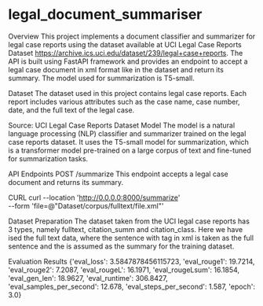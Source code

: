 # legal_document_summariser

Overview
This project implements a document classifier and summarizer for legal case reports using the dataset available at UCI Legal Case Reports Dataset https://archive.ics.uci.edu/dataset/239/legal+case+reports. The API is built using FastAPI framework and provides an endpoint to accept a legal case document in xml format like in the dataset and return its summary. The model used for summarization is T5-small.

Dataset
The dataset used in this project contains legal case reports. Each report includes various attributes such as the case name, case number, date, and the full text of the legal case.

Source: UCI Legal Case Reports Dataset
Model
The model is a natural language processing (NLP) classifier and summarizer trained on the legal case reports dataset. It uses the T5-small model for summarization, which is a transformer model pre-trained on a large corpus of text and fine-tuned for summarization tasks.

API Endpoints
POST /summarize
This endpoint accepts a legal case document and returns its summary.

CURL
curl --location 'http://0.0.0.0:8000/summarize' \
--form 'file=@"Dataset/corpus/fulltext/file.xml"'

Dataset Preparation
The dataset taken from the UCI legal case reports has 3 types, namely fulltext, citation_summ and citation_class. Here we have ised the full text data, where the sentence with <sentence> tag in xml is taken as the full sentence and the <catchphrase> is assumed as the summary for the training dataset.

Evaluation Results
{'eval_loss': 3.5847878456115723,
 'eval_rouge1': 19.7214,
 'eval_rouge2': 7.2087,
 'eval_rougeL': 16.1971,
 'eval_rougeLsum': 16.1854,
 'eval_gen_len': 18.9627,
 'eval_runtime': 306.8427,
 'eval_samples_per_second': 12.678,
 'eval_steps_per_second': 1.587,
 'epoch': 3.0}

 

